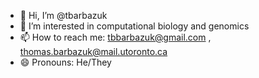 - 👋 Hi, I’m @tbarbazuk
- 👀 I’m interested in computational biology and genomics
- 📫 How to reach me: tbbarbazuk@gmail.com , thomas.barbazuk@mail.utoronto.ca
- 😄 Pronouns: He/They

<!---
tbarbazuk/tbarbazuk is a ✨ special ✨ repository because its `README.md` (this file) appears on your GitHub profile.
You can click the Preview link to take a look at your changes.
--->
